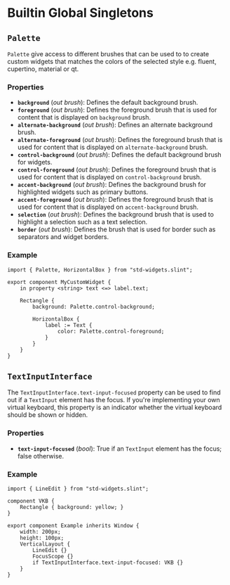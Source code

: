 <!-- Copyright © SixtyFPS GmbH <info@slint.dev> ; SPDX-License-Identifier: MIT -->
# Builtin Global Singletons

## `Palette`

`Palette` give access to different brushes that can be used to to create custom widgets that matches the colors of
the selected style e.g. fluent, cupertino, material or qt.

### Properties

-   **`background`** (_out_ _brush_): Defines the default background brush.
-   **`foreground`** (_out_ _brush_): Defines the foreground brush that is used for content that is displayed on `background` brush.
-   **`alternate-background`** (_out_ _brush_): Defines an alternate background brush.
-   **`alternate-foreground`** (_out_ _brush_): Defines the foreground brush that is used for content that is displayed on `alternate-background` brush.
-   **`control-background`** (_out_ _brush_): Defines the default background brush for widgets.
-   **`control-foreground`** (_out_ _brush_): Defines the foreground brush that is used for content that is displayed on `control-background` brush.
-   **`accent-background`** (_out_ _brush_): Defines the background brush for highlighted widgets such as primary buttons.
-   **`accent-foreground`** (_out_ _brush_): Defines the foreground brush that is used for content that is displayed on `accent-background` brush.
-   **`selection`** (_out_ _brush_): Defines the background brush that is used to highlight a selection such as a text selection.
-   **`border`** (_out_ _brush_): Defines the brush that is used for border such as separators and widget borders.

### Example

```slint
import { Palette, HorizontalBox } from "std-widgets.slint";

export component MyCustomWidget {
    in property <string> text <=> label.text;

    Rectangle {
        background: Palette.control-background;

        HorizontalBox {
            label := Text {
                color: Palette.control-foreground;
            }
        }
    }
}
```

## `TextInputInterface`

The `TextInputInterface.text-input-focused` property can be used to find out if a `TextInput` element has the focus.
If you're implementing your own virtual keyboard, this property is an indicator whether the virtual keyboard should be shown or hidden.

### Properties

-   **`text-input-focused`** (_bool_): True if an `TextInput` element has the focus; false otherwise.

### Example

```slint
import { LineEdit } from "std-widgets.slint";

component VKB {
    Rectangle { background: yellow; }
}

export component Example inherits Window {
    width: 200px;
    height: 100px;
    VerticalLayout {
        LineEdit {}
        FocusScope {}
        if TextInputInterface.text-input-focused: VKB {}
    }
}
```
